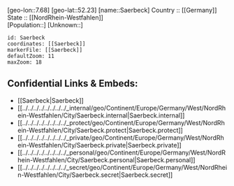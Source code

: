 ﻿---
location: [52.23,7.68] 
mapzoom: [7,12] 
mapmarker: city 
type: City
tags:
- geo/City


SpocWebEntityId: 33870
isDeleted: false
confidential: public

---
[geo-lon::7.68] 
[geo-lat::52.23] 
[name::Saerbeck] 
Country :: [[Germany]]  
State :: [[NordRhein-Westfahlen]]  
[Population::] 
[Unknown::] 


```leaflet
id: Saerbeck
coordinates: [[Saerbeck]] 
markerFile: [[Saerbeck]] 
defaultZoom: 11 
maxZoom: 18
```


## Confidential Links & Embeds: 
- [[Saerbeck|Saerbeck]]  
- [[../../../../../../../../_internal/geo/Continent/Europe/Germany/West/NordRhein-Westfahlen/City/Saerbeck.internal|Saerbeck.internal]] 
- [[../../../../../../../../_protect/geo/Continent/Europe/Germany/West/NordRhein-Westfahlen/City/Saerbeck.protect|Saerbeck.protect]] 
- [[../../../../../../../../_private/geo/Continent/Europe/Germany/West/NordRhein-Westfahlen/City/Saerbeck.private|Saerbeck.private]] 
- [[../../../../../../../../_personal/geo/Continent/Europe/Germany/West/NordRhein-Westfahlen/City/Saerbeck.personal|Saerbeck.personal]] 
- [[../../../../../../../../_secret/geo/Continent/Europe/Germany/West/NordRhein-Westfahlen/City/Saerbeck.secret|Saerbeck.secret]] 
